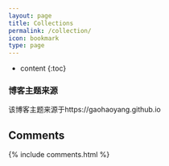 ```yaml
---
layout: page
title: Collections
permalink: /collection/
icon: bookmark
type: page
---
```


* content
{:toc}

### 博客主题来源

该博客主题来源于https://gaohaoyang.github.io


## Comments

{% include comments.html %}
